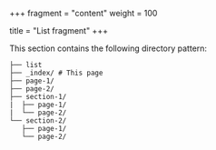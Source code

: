 +++
fragment = "content"
weight = 100

title = "List fragment"
+++

This section contains the following directory pattern:

```
├── list
├── _index/ # This page
├── page-1/
├── page-2/
├── section-1/
|  ├── page-1/
|  └── page-2/
└── section-2/
   ├── page-1/
   └── page-2/
```
